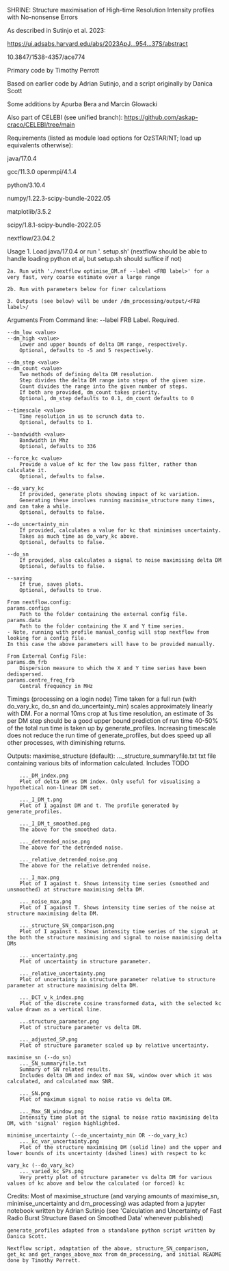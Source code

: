 SHRINE: Structure maximisation of High-time Resolution Intensity profiles with No-nonsense Errors

As described in Sutinjo et al. 2023: 

https://ui.adsabs.harvard.edu/abs/2023ApJ...954...37S/abstract 

10.3847/1538-4357/ace774

Primary code by Timothy Perrott

Based on earlier code by Adrian Sutinjo, and a script originally by Danica Scott

Some additions by Apurba Bera and Marcin Glowacki

Also part of CELEBI (see unified branch): https://github.com/askap-craco/CELEBI/tree/main

Requirements (listed as module load options for OzSTAR/NT; load up equivalents otherwise):

java/17.0.4

gcc/11.3.0 openmpi/4.1.4

python/3.10.4

numpy/1.22.3-scipy-bundle-2022.05

matplotlib/3.5.2

scipy/1.8.1-scipy-bundle-2022.05

nextflow/23.04.2

Usage
    1. Load java/17.0.4 or run '. setup.sh'
        (nextflow should be able to handle loading python et al, but setup.sh should suffice if not)

    2a. Run with './nextflow optimise_DM.nf --label <FRB label>' for a very fast, very coarse estimate over a large range

    2b. Run with parameters below for finer calculations

    3. Outputs (see below) will be under /dm_processing/output/<FRB label>/

Arguments
    From Command line:
    --label <value>
        FRB Label. Required.

    --dm_low <value>
    --dm_high <value>
        Lower and upper bounds of delta DM range, respectively.
        Optional, defaults to -5 and 5 respectively.

    --dm_step <value>
    --dm_count <value>
        Two methods of defining delta DM resolution.
        Step divides the delta DM range into steps of the given size.
        Count divides the range into the given number of steps.
        If both are provided, dm_count takes priority.
        Optional, dm_step defaults to 0.1, dm_count defaults to 0

    --timescale <value>
        Time resolution in us to scrunch data to.
        Optional, defaults to 1.

    --bandwidth <value>
        Bandwidth in Mhz
        Optional, defaults to 336

    --force_kc <value>
        Provide a value of kc for the low pass filter, rather than calculate it.
        Optional, defaults to false.

    --do_vary_kc
        If provided, generate plots showing impact of kc variation.
        Generating these involves running maximise_structure many times, and can take a while.
        Optional, defaults to false.

    --do_uncertainty_min
        If provided, calculates a value for kc that minimises uncertainty.
        Takes as much time as do_vary_kc above.
        Optional, defaults to false.

    --do_sn
        If provided, also calculates a signal to noise maximising delta DM
        Optional, defaults to false.

    --saving
        If true, saves plots.
        Optional, defaults to true.

    From nextflow.config:
    params.configs
        Path to the folder containing the external config file.
    params.data
        Path to the folder containing the X and Y time series.
    - Note, running with profile manual_config will stop nextflow from looking for a config file. 
    In this case the above parameters will have to be provided manually.
    
    From External Config File:
    params.dm_frb
        Dispersion measure to which the X and Y time series have been dedispersed.
    params.centre_freq_frb
        Central frequency in MHz

Timings (processing on a login node)
    Time taken for a full run (with do_vary_kc, do_sn and do_uncertainty_min) scales approximately linearly with DM.
    For a normal 10ms crop at 1us time resolution, an estimate of 3s per DM step should be a good upper bound prediction of run time
    40-50% of the total run time is taken up by generate_profiles.
    Increasing timescale does not reduce the run time of generate_profiles, but does speed up all other processes, with diminishing returns.

Outputs:
    maximise_structure (default):
        ..._structure_summaryfile.txt
        txt file containing various bits of information calculated.
        Includes TODO

        ..._DM_index.png
        Plot of delta DM vs DM index. Only useful for visualising a hypothetical non-linear DM set.

        ..._I_DM_t.png
        Plot of I against DM and t. The profile generated by generate_profiles.

        ..._I_DM_t_smoothed.png
        The above for the smoothed data.

        ..._detrended_noise.png
        The above for the detrended noise.

        ..._relative_detrended_noise.png
        The above for the relative detrended noise.

        ..._I_max.png
        Plot of I against t. Shows intensity time series (smoothed and unsmoothed) at structure maximising delta DM.

        ..._noise_max.png
        Plot of I against T. Shows intensity time series of the noise at structure maximising delta DM.

        ..._structure_SN_comparison.png
        Plot of I against t. Shows intensity time series of the signal at the both the structure maximising and signal to noise maximising delta DMs

        ..._uncertainty.png
        Plot of uncertainty in structure parameter.

        ..._relative_uncertainty.png
        Plot of uncertainty in structure parameter relative to structure parameter at structure maximising delta DM.

        ..._DCT_v_k_index.png
        Plot of the discrete cosine transformed data, with the selected kc value drawn as a vertical line.

        ...structure_parameter.png
        Plot of structure parameter vs delta DM.

        ..._adjusted_SP.png
        Plot of structure parameter scaled up by relative uncertainty.

    maximise_sn (--do_sn)
        ..._SN_summaryfile.txt
        Summary of SN related results.
        Includes delta DM and index of max SN, window over which it was calculated, and calculated max SNR.

        ..._SN.png
        Plot of maximum signal to noise ratio vs delta DM.

        ..._Max_SN_window.png
        Intensity time plot at the signal to noise ratio maximising delta DM, with 'signal' region highlighted.

    minimise_uncertainty (--do_uncertainty_min OR --do_vary_kc)
        ..._kc_var_uncertainty.png
        Plot of the structure maximising DM (solid line) and the upper and lower bounds of its uncertainty (dashed lines) with respect to kc

    vary_kc (--do_vary_kc)
        ..._varied_kc_SPs.png
        Very pretty plot of structure parameter vs delta DM for various values of kc above and below the calculated (or forced) kc

Credits:
    Most of maximise_structure (and varying amounts of maximise_sn, minimise_uncertainty and dm_processing) was adapted from a jupyter notebook written by Adrian Sutinjo (see 'Calculation and Uncertainty of Fast Radio Burst Structure Based on Smoothed Data' whenever published)
    
    generate_profiles adapted from a standalone python script written by Danica Scott.

    Nextflow script, adaptation of the above, structure_SN_comparison, get_kc and get_ranges_above_max from dm_processing, and initial README done by Timothy Perrett.

